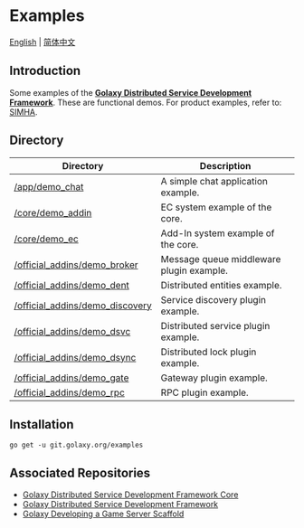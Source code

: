 # Examples
[English](./README.md) | [简体中文](./README.zh_CN.md)

## Introduction
Some examples of the [**Golaxy Distributed Service Development Framework**](https://github.com/pangdogs/framework). These are functional demos. For product examples, refer to: [SIMHA](https://github.com/pangdogs/simha).

## Directory
| Directory                                                                                                        | Description                                |
|------------------------------------------------------------------------------------------------------------------|--------------------------------------------|
| [/app/demo_chat](https://github.com/pangdogs/examples/tree/main/app/demo_chat)                                   | A simple chat application example.         |
| [/core/demo_addin](https://github.com/pangdogs/examples/tree/main/core/demo_addin)                               | EC system example of the core.             | 
| [/core/demo_ec](https://github.com/pangdogs/examples/tree/main/core/demo_ec)                                     | Add-In system example of the core.         |
| [/official_addins/demo_broker](https://github.com/pangdogs/examples/tree/main/official_addins/demo_broker)       | Message queue middleware plugin example.   |
| [/official_addins/demo_dent](https://github.com/pangdogs/examples/tree/main/distributed_entities/demo_dent)      | Distributed entities example.              |
| [/official_addins/demo_discovery](https://github.com/pangdogs/examples/tree/main/official_addins/demo_discovery) | Service discovery plugin example.          |
| [/official_addins/demo_dsvc](https://github.com/pangdogs/examples/tree/main/official_addins/demo_dsvc)           | Distributed service plugin example.        |
| [/official_addins/demo_dsync](https://github.com/pangdogs/examples/tree/main/official_addins/demo_dsync)         | Distributed lock plugin example.           |
| [/official_addins/demo_gate](https://github.com/pangdogs/examples/tree/main/official_addins/demo_gate)           | Gateway plugin example.                    |
| [/official_addins/demo_rpc](https://github.com/pangdogs/examples/tree/main/official_addins/demo_rpc)             | RPC plugin example.                        |

## Installation
```
go get -u git.golaxy.org/examples
```

## Associated Repositories
- [Golaxy Distributed Service Development Framework Core](https://github.com/pangdogs/core)
- [Golaxy Distributed Service Development Framework](https://github.com/pangdogs/framework)
- [Golaxy Developing a Game Server Scaffold](https://github.com/pangdogs/scaffold)